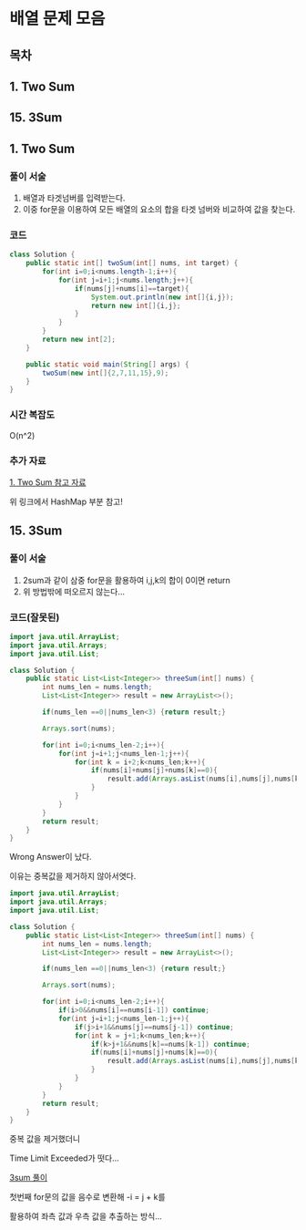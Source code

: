 # 배열 문제 모음

## 목차
## 1. Two Sum
## 15. 3Sum



## 1. Two Sum
### 풀이 서술
1. 배열과 타겟넘버를 입력받는다.
2. 이중 for문을 이용하여 모든 배열의 요소의 합을 타겟 넘버와 비교하여 값을 찾는다.

### 코드
```java
class Solution {
    public static int[] twoSum(int[] nums, int target) {
        for(int i=0;i<nums.length-1;i++){
            for(int j=i+1;j<nums.length;j++){
                if(nums[j]+nums[i]==target){
                    System.out.println(new int[]{i,j});
                    return new int[]{i,j};
                }
            }
        }
        return new int[2];
    }

    public static void main(String[] args) {
        twoSum(new int[]{2,7,11,15},9);
    }
}
```

### 시간 복잡도
O(n^2)

### 추가 자료
[1. Two Sum 참고 자료](https://johnmarc.tistory.com/80)

위 링크에서 HashMap 부분 참고!


## 15. 3Sum
### 풀이 서술
1. 2sum과 같이 삼중 for문을 활용하여 i,j,k의 합이 0이면 return
2. 위 방법밖에 떠오르지 않는다...


### 코드(잘못된)
```java
import java.util.ArrayList;
import java.util.Arrays;
import java.util.List;

class Solution {
    public static List<List<Integer>> threeSum(int[] nums) {
        int nums_len = nums.length;
        List<List<Integer>> result = new ArrayList<>();

        if(nums_len ==0||nums_len<3) {return result;}

        Arrays.sort(nums);

        for(int i=0;i<nums_len-2;i++){
            for(int j=i+1;j<nums_len-1;j++){
                for(int k = i+2;k<nums_len;k++){
                    if(nums[i]+nums[j]+nums[k]==0){
                        result.add(Arrays.asList(nums[i],nums[j],nums[k]));
                    }
                }
            }
        }
        return result;
    }
}
```

Wrong Answer이 났다.

이유는 중복값을 제거하지 않아서엿다.

```java
import java.util.ArrayList;
import java.util.Arrays;
import java.util.List;

class Solution {
    public static List<List<Integer>> threeSum(int[] nums) {
        int nums_len = nums.length;
        List<List<Integer>> result = new ArrayList<>();

        if(nums_len ==0||nums_len<3) {return result;}

        Arrays.sort(nums);

        for(int i=0;i<nums_len-2;i++){
            if(i>0&&nums[i]==nums[i-1]) continue;
            for(int j=i+1;j<nums_len-1;j++){
                if(j>i+1&&nums[j]==nums[j-1]) continue;
                for(int k = j+1;k<nums_len;k++){
                    if(k>j+1&&nums[k]==nums[k-1]) continue;
                    if(nums[i]+nums[j]+nums[k]==0){
                        result.add(Arrays.asList(nums[i],nums[j],nums[k]));
                    }
                }
            }
        }
        return result;
    }
}
```

중복 값을 제거했더니

Time Limit Exceeded가 떳다...

[3sum 풀이](https://mosqidiot.gitbooks.io/leetcode-answer-java/content/3sum.html)

첫번째 for문의 값을 음수로 변환해 -i = j + k를

활용하여 좌측 값과 우측 값을 추출하는 방식...

